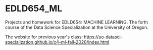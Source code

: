 # EDLD654_ML
Projects and homework for EDLD654: MACHINE LEARNING. The forth course of the Data Science Specialization at the University of Oregon.

The website for previous year's class: https://uo-datasci-specialization.github.io/c4-ml-fall-2020/index.html

